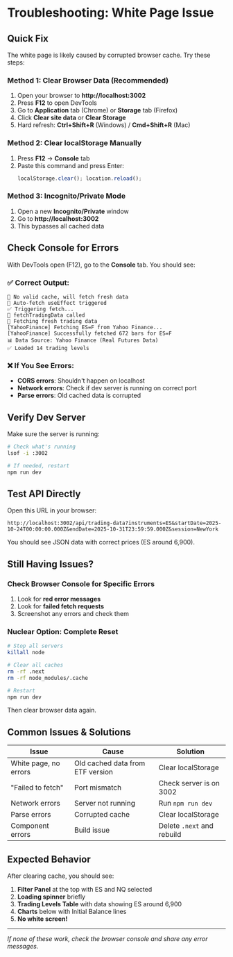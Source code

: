 # Troubleshooting: White Page Issue

## Quick Fix

The white page is likely caused by corrupted browser cache. Try these steps:

### Method 1: Clear Browser Data (Recommended)

1. Open your browser to **http://localhost:3002**
2. Press **F12** to open DevTools
3. Go to **Application** tab (Chrome) or **Storage** tab (Firefox)
4. Click **Clear site data** or **Clear Storage**
5. Hard refresh: **Ctrl+Shift+R** (Windows) / **Cmd+Shift+R** (Mac)

### Method 2: Clear localStorage Manually

1. Press **F12** → **Console** tab
2. Paste this command and press Enter:
   ```javascript
   localStorage.clear(); location.reload();
   ```

### Method 3: Incognito/Private Mode

1. Open a new **Incognito/Private** window
2. Go to **http://localhost:3002**
3. This bypasses all cached data

## Check Console for Errors

With DevTools open (F12), go to the **Console** tab. You should see:

### ✅ Correct Output:
```
🚀 No valid cache, will fetch fresh data
📍 Auto-fetch useEffect triggered
✅ Triggering fetch...
🔄 fetchTradingData called
🚀 Fetching fresh trading data
[YahooFinance] Fetching ES=F from Yahoo Finance...
[YahooFinance] Successfully fetched 672 bars for ES=F
📊 Data Source: Yahoo Finance (Real Futures Data)
✅ Loaded 14 trading levels
```

### ❌ If You See Errors:
- **CORS errors**: Shouldn't happen on localhost
- **Network errors**: Check if dev server is running on correct port
- **Parse errors**: Old cached data is corrupted

## Verify Dev Server

Make sure the server is running:

```bash
# Check what's running
lsof -i :3002

# If needed, restart
npm run dev
```

## Test API Directly

Open this URL in your browser:
```
http://localhost:3002/api/trading-data?instruments=ES&startDate=2025-10-24T00:00:00.000Z&endDate=2025-10-31T23:59:59.000Z&session=NewYork
```

You should see JSON data with correct prices (ES around 6,900).

## Still Having Issues?

### Check Browser Console for Specific Errors

1. Look for **red error messages**
2. Look for **failed fetch requests**
3. Screenshot any errors and check them

### Nuclear Option: Complete Reset

```bash
# Stop all servers
killall node

# Clear all caches
rm -rf .next
rm -rf node_modules/.cache

# Restart
npm run dev
```

Then clear browser data again.

## Common Issues & Solutions

| Issue | Cause | Solution |
|-------|-------|----------|
| White page, no errors | Old cached data from ETF version | Clear localStorage |
| "Failed to fetch" | Port mismatch | Check server is on 3002 |
| Network errors | Server not running | Run `npm run dev` |
| Parse errors | Corrupted cache | Clear localStorage |
| Component errors | Build issue | Delete `.next` and rebuild |

## Expected Behavior

After clearing cache, you should see:

1. **Filter Panel** at the top with ES and NQ selected
2. **Loading spinner** briefly
3. **Trading Levels Table** with data showing ES around 6,900
4. **Charts** below with Initial Balance lines
5. **No white screen!**

---

*If none of these work, check the browser console and share any error messages.*


